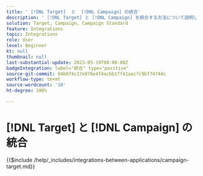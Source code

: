 ```yaml
---
title: ' [!DNL Target]  と  [!DNL Campaign] の統合'
description: ' [!DNL Target] と [!DNL Campaign] を統合する方法について説明します。'
solution: Target, Campaign, Campaign Standard
feature: Integrations
topic: Integrations
role: User
level: Beginner
kt: null
thumbnail: null
last-substantial-update: 2023-05-19T00:00:00Z
badgeIntegration: label="統合" type="positive"
source-git-commit: 94b074c17e976e4f4acbb1ff41aacfc9bf74744c
workflow-type: tm+mt
source-wordcount: '10'
ht-degree: 100%

---
```



# [!DNL Target] と [!DNL Campaign] の統合

{{$include /help/_includes/integrations-between-applications/campaign-target.md}}

